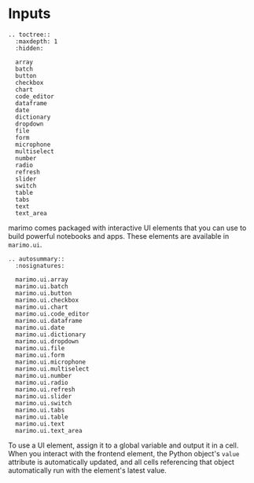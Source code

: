 # Inputs

```{eval-rst}
.. toctree::
  :maxdepth: 1
  :hidden:

  array
  batch
  button
  checkbox
  chart
  code_editor
  dataframe
  date
  dictionary
  dropdown
  file
  form
  microphone
  multiselect
  number
  radio
  refresh
  slider
  switch
  table
  tabs
  text
  text_area
```

marimo comes packaged with interactive UI elements that you can use to build
powerful notebooks and apps. These elements are available in `marimo.ui`.

```{eval-rst}
.. autosummary::
  :nosignatures:

  marimo.ui.array
  marimo.ui.batch
  marimo.ui.button
  marimo.ui.checkbox
  marimo.ui.chart
  marimo.ui.code_editor
  marimo.ui.dataframe
  marimo.ui.date
  marimo.ui.dictionary
  marimo.ui.dropdown
  marimo.ui.file
  marimo.ui.form
  marimo.ui.microphone
  marimo.ui.multiselect
  marimo.ui.number
  marimo.ui.radio
  marimo.ui.refresh
  marimo.ui.slider
  marimo.ui.switch
  marimo.ui.tabs
  marimo.ui.table
  marimo.ui.text
  marimo.ui.text_area
```

To use a UI element, assign it to a global variable and output it in a cell.
When you interact with the frontend element, the Python object's `value`
attribute is automatically updated, and all cells referencing that object
automatically run with the element's latest value.

